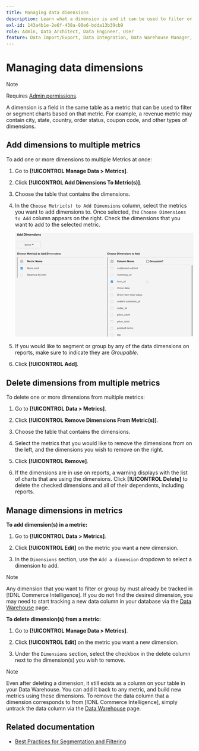 ```yaml
---
title: Managing data dimensions
description: Learn what a dimension is and it can be used to filter or segment charts based on a metric.
exl-id: 143a4b1e-2e6f-438a-90e6-bdda13b39cb9
role: Admin, Data Architect, Data Engineer, User
feature: Data Import/Export, Data Integration, Data Warehouse Manager, Commerce Tables
---
```

# Managing data dimensions

>[!NOTE]
>
>Requires [Admin permissions](../../administrator/user-management/user-management.md).

A dimension is a field in the same table as a metric that can be used to filter or segment charts based on that metric. For example, a revenue metric may contain city, state, country, order status, coupon code, and other types of dimensions.

## Add dimensions to multiple metrics

To add one or more dimensions to multiple Metrics at once:

1. Go to **[!UICONTROL Manage Data > Metrics]**.

1. Click **[!UICONTROL Add Dimensions To Metric(s)]**.

1. Choose the table that contains the dimensions.

1. In the `Choose Metric(s) to Add Dimensions` column, select the metrics you want to add dimensions to. Once selected, the `Choose Dimensions to Add` column appears on the right. Check the dimensions that you want to add to the selected metric.

   ![](../../assets/Add_Dimensions.png)

1. If you would like to segment or group by any of the data dimensions on reports, make sure to indicate they are _Groupable_.

1. Click **[!UICONTROL Add]**.

## Delete dimensions from multiple metrics

To delete one or more dimensions from multiple metrics:

1. Go to **[!UICONTROL Data > Metrics]**.

1. Click **[!UICONTROL Remove Dimensions From Metric(s)]**.

1. Choose the table that contains the dimensions.

1. Select the metrics that you would like to remove the dimensions from on the left, and the dimensions you wish to remove on the right.

1. Click **[!UICONTROL Remove]**.

1. If the dimensions are in use on reports, a warning displays with the list of charts that are using the dimensions. Click **[!UICONTROL Delete]** to delete the checked dimensions and all of their dependents, including reports.

## Manage dimensions in metrics

**To add dimension(s) in a metric:**

1. Go to **[!UICONTROL Data > Metrics]**.

1. Click **[!UICONTROL Edit]** on the metric you want a new dimension.

1. In the `Dimensions` section, use the `Add a dimension` dropdown to select a dimension to add.

>[!NOTE]
>
>Any dimension that you want to filter or group by must already be tracked in [!DNL Commerce Intelligence]. If you do not find the desired dimension, you may need to start tracking a new data column in your database via the [Data Warehouse](../data-warehouse-mgr/tour-dwm.md) page.


**To delete dimension(s) from a metric:**

1. Go to **[!UICONTROL Manage Data > Metrics]**.

1. Click **[!UICONTROL Edit]** on the metric you want a new dimension.

1. Under the `Dimensions` section, select the checkbox in the delete column next to the dimension(s) you wish to remove.

>[!NOTE]
>
>Even after deleting a dimension, it still exists as a column on your table in your Data Warehouse. You can add it back to any metric, and build new metrics using these dimensions. To remove the data column that a dimension corresponds to from [!DNL Commerce Intelligence], simply untrack the data column via the [Data Warehouse](../data-warehouse-mgr/tour-dwm.md) page.

## Related documentation

* [Best Practices for Segmentation and Filtering](../../best-practices/segment-filter.md)
